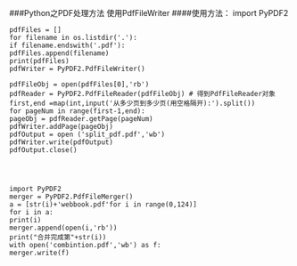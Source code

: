 ###Python之PDF处理方法 使用PdfFileWriter
####使用方法：
	import PyPDF2
	  
	pdfFiles = []
	for filename in os.listdir('.'):
	if filename.endswith('.pdf'):
	pdfFiles.append(filename)
	print(pdfFiles)
	pdfWriter = PyPDF2.PdfFileWriter()
	  
	pdfFileObj = open(pdfFiles[0],'rb')
	pdfReader = PyPDF2.PdfFileReader(pdfFileObj) # 得到PdfFileReader对象
	first,end =map(int,input('从多少页到多少页(用空格隔开):').split())
	for pageNum in range(first-1,end):
	pageObj = pdfReader.getPage(pageNum)
	pdfWriter.addPage(pageObj)
	pdfOutput = open ('split_pdf.pdf','wb')
	pdfWriter.write(pdfOutput)
	pdfOutput.close()




	import PyPDF2
	merger = PyPDF2.PdfFileMerger()
	a = [str(i)+'webbook.pdf'for i in range(0,124)]
	for i in a:
	print(i)
	merger.append(open(i,'rb'))
	print("合并完成第"+str(i))
	with open('combintion.pdf','wb') as f:
	merger.write(f)